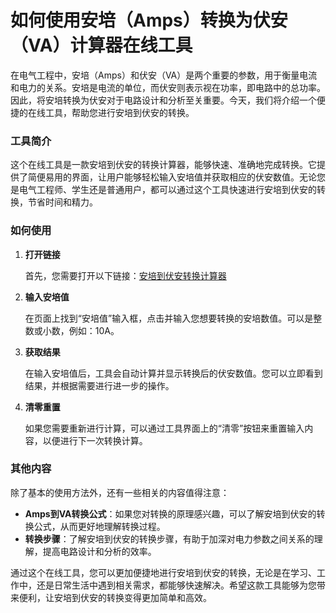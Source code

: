 如何使用安培（Amps）转换为伏安（VA）计算器在线工具
============================

在电气工程中，安培（Amps）和伏安（VA）是两个重要的参数，用于衡量电流和电力的关系。安培是电流的单位，而伏安则表示视在功率，即电路中的总功率。因此，将安培转换为伏安对于电路设计和分析至关重要。今天，我们将介绍一个便捷的在线工具，帮助您进行安培到伏安的转换。

### 工具简介

这个在线工具是一款安培到伏安的转换计算器，能够快速、准确地完成转换。它提供了简便易用的界面，让用户能够轻松输入安培值并获取相应的伏安数值。无论您是电气工程师、学生还是普通用户，都可以通过这个工具快速进行安培到伏安的转换，节省时间和精力。

### 如何使用

1. **打开链接**
    
    首先，您需要打开以下链接：[安培到伏安转换计算器](https://www.onlinecalculatorsfree.com/zh-tw/tools/amps-to-va-calculator.html)
2. **输入安培值**
    
    在页面上找到“安培值”输入框，点击并输入您想要转换的安培数值。可以是整数或小数，例如：10A。
3. **获取结果**
    
    在输入安培值后，工具会自动计算并显示转换后的伏安数值。您可以立即看到结果，并根据需要进行进一步的操作。
4. **清零重置**
    
    如果您需要重新进行计算，可以通过工具界面上的“清零”按钮来重置输入内容，以便进行下一次转换计算。

### 其他内容

除了基本的使用方法外，还有一些相关的内容值得注意：

- **Amps到VA转换公式**：如果您对转换的原理感兴趣，可以了解安培到伏安的转换公式，从而更好地理解转换过程。
- **转换步骤**：了解安培到伏安的转换步骤，有助于加深对电力参数之间关系的理解，提高电路设计和分析的效率。

通过这个在线工具，您可以更加便捷地进行安培到伏安的转换，无论是在学习、工作中，还是日常生活中遇到相关需求，都能够快速解决。希望这款工具能够为您带来便利，让安培到伏安的转换变得更加简单和高效。